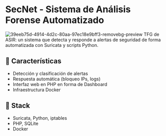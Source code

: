 # SecNet - Sistema de Análisis Forense Automatizado
![39eeb75d-4914-4d2c-80aa-97ec18e9bff3-removebg-preview](https://github.com/user-attachments/assets/efbab911-e1a1-41d3-8307-f3a40d861475)
TFG de ASIR: un sistema que detecta y responde a alertas de seguridad de forma automatizada con Suricata y scripts Python.

## 🧠 Características
- Detección y clasificación de alertas
- Respuesta automática (bloqueo IPs, logs)
- Interfaz web en PHP en forma de Dashboard
- Infraestructura Docker

## 🧰 Stack
- Suricata, Python, iptables
- PHP, SQLite
- Docker


